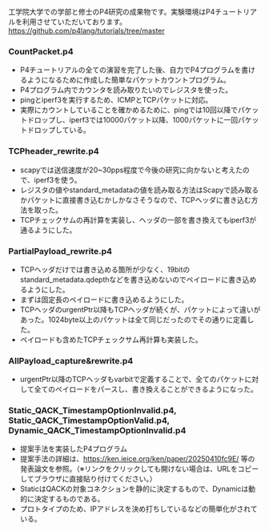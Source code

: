 工学院大学での学部と修士のP4研究の成果物です。実験環境はP4チュートリアルを利用させていただいております。https://github.com/p4lang/tutorials/tree/master

### CountPacket.p4
- P4チュートリアルの全ての演習を完了した後、自力でP4プログラムを書けるようになるために作成した簡単なパケットカウントプログラム。
- P4プログラム内でカウンタを読み取りたいのでレジスタを使った。
- pingとiperf3を実行するため、ICMPとTCPパケットに対応。
- 実際にカウントしていることを確かめるために、pingでは10回以降でパケットドロップし、iperf3では10000パケット以降、1000パケットに一回パケットドロップしている。

### TCPheader_rewrite.p4
- scapyでは送信速度が20~30pps程度で今後の研究に向かないと考えたので、iperf3を使う。
- レジスタの値やstandard_metadataの値を読み取る方法はScapyで読み取るかパケットに直接書き込むかしかなさそうなので、TCPヘッダに書き込む方法を取った。
- TCPチェックサムの再計算を実装し、ヘッダの一部を書き換えてもiperf3が通るようにした。

### PartialPayload_rewrite.p4
- TCPヘッダだけでは書き込める箇所が少なく、19bitのstandard_metadata.qdepthなどを書き込めないのでペイロードに書き込めるようにした。
- まずは固定長のペイロードに書き込めるようにした。
- TCPヘッダのurgentPtr以降もTCPヘッダが続くが、パケットによって違いがあった。1024byte以上のパケットは全て同じだったのでその通りに定義した。
- ペイロードも含めたTCPチェックサム再計算も実装した。

### AllPayload_capture&rewrite.p4
- urgentPtr以降のTCPヘッダもvarbitで定義することで、全てのパケットに対して全てのペイロードをパースし、書き換えることができるようになった。

### Static_QACK_TimestampOptionInvalid.p4, Static_QACK_TimestampOptionValid.p4, Dynamic_QACK_TimestampOptionInvalid.p4
- 提案手法を実装したP4プログラム
- 提案手法の詳細は、https://ken.ieice.org/ken/paper/20250410fc9E/ 等の発表論文を参照。（※リンクをクリックしても開けない場合は、URLをコピーしてブラウザに直接貼り付けてください。）
- StaticはQACKの対象コネクションを静的に決定するもので、Dynamicは動的に決定するものである。
- プロトタイプのため、IPアドレスを決め打ちしているなどの簡単化がされている。
